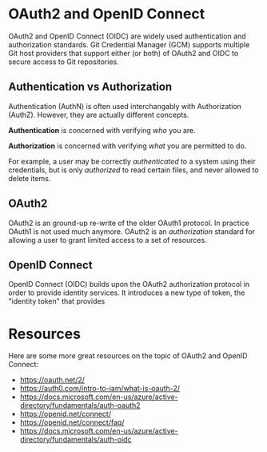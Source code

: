 # OAuth2 and OpenID Connect

OAuth2 and OpenID Connect (OIDC) are widely used authentication and
authorization standards. Git Credential Manager (GCM) supports multiple Git host
providers that support either (or both) of OAuth2 and OIDC to secure access to
Git repositories.

## Authentication vs Authorization

Authentication (AuthN) is often used interchangably with Authorization (AuthZ).
However, they are actually different concepts.

**Authentication** is concerned with verifying _who_ you are.

**Authorization** is concerned with verifying _what_ you are permitted to do.

For example, a user may be correctly _authenticated_ to a system using their
credentials, but is only _authorized_ to read certain files, and never allowed
to delete items.

## OAuth2

OAuth2 is an ground-up re-write of the older OAuth1 protocol. In practice OAuth1
is not used much anymore. OAuth2 is an _authorization_ standard for allowing a
user to grant limited access to a set of resources.

## OpenID Connect

OpenID Connect (OIDC) builds upon the OAuth2 authorization protocol in order
to provide identity services. It introduces a new type of token, the "identity
token" that provides

# Resources

Here are some more great resources on the topic of OAuth2 and OpenID Connect:

- https://oauth.net/2/
- https://auth0.com/intro-to-iam/what-is-oauth-2/
- https://docs.microsoft.com/en-us/azure/active-directory/fundamentals/auth-oauth2
- https://openid.net/connect/
- https://openid.net/connect/faq/
- https://docs.microsoft.com/en-us/azure/active-directory/fundamentals/auth-oidc

